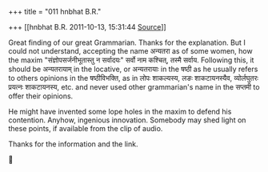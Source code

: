 +++
title = "011 hnbhat B.R."

+++
[[hnbhat B.R.	2011-10-13, 15:31:44 [Source](https://groups.google.com/g/bvparishat/c/ssKWQXDWdPc)]]



  
Great finding of our great Grammarian. Thanks for the explanation. But I could not understand, accepting the name अन्यतरा as of some women, how the maxim "संज्ञोपसर्जनीभूतास्तु न सर्वादयः" सर्वो नाम कश्चित्, तस्मै सर्वाय. Following this, it should be अन्यतरायाम् in the locative, or अन्यतरायाः in the षष्ठी as he usually refers to others opinions in the षष्ठीविभक्ति, as in लोपः शाकल्यस्य, लङः शाकटायनस्यैव, व्योर्लघुतरः प्रयत्नः शाकटायनस्य, etc. and never used other grammarian's name in the सप्तमी to offer their opinions.

  

He might have invented some lope holes in the maxim to defend his contention. Anyhow, ingenious innovation. Somebody may shed light on these points, if available from the clip of audio.

  

Thanks for the information and the link.



